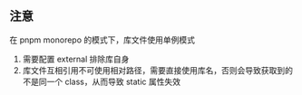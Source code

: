 ## 注意

在 pnpm monorepo 的模式下，库文件使用单例模式

1. 需要配置 external 排除库自身
2. 库文件互相引用不可使用相对路径，需要直接使用库名，否则会导致获取到的不是同一个 class，从而导致 static 属性失效
